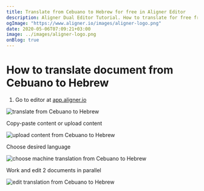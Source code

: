 ```yaml
---
title: Translate from Cebuano to Hebrew for free in Aligner Editor
description: Aligner Dual Editor Tutorial. How to translate for free from Cebuano to Hebrew. Aligner is multilingual document management platform. 
ogImage: "https://www.aligner.io/images/aligner-logo.png"
date: 2020-05-06T07:09:21+03:00
image: ../images/aligner-logo.png
onBlog: true
---
```


# How to translate document from Cebuano to Hebrew

1. Go to editor at [app.aligner.io](https://app.aligner.io "Aligner App web page")

![translate from Cebuano to Hebrew](../aligner-blank-editor.png "translate from Cebuano to Hebrew")

Copy-paste content or upload content

![upload content from Cebuano to Hebrew](../aligner-uploaded-document.png "upload content from Cebuano to Hebrew")

Choose desired language

![choose machine translation from Cebuano to Hebrew](../aligner-language-dropdown.png "choose machine translation from Cebuano to Hebrew")

Work and edit 2 documents in parallel

![edit translation from Cebuano to Hebrew](../aligner-double-sitded-editor.png "edit translation from Cebuano to Hebrew")

